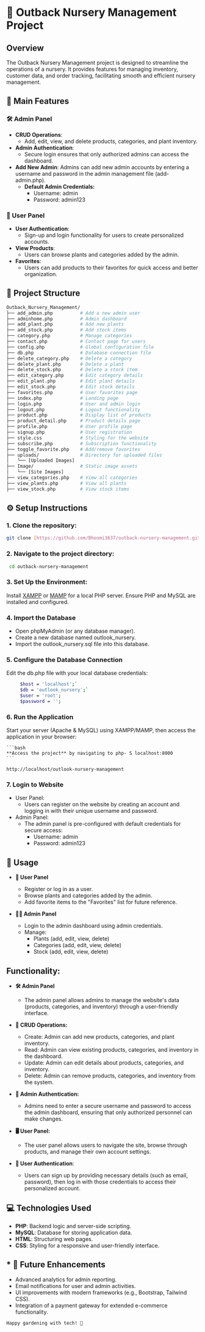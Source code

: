 # 🌱 Outback Nursery Management Project


## Overview
   The Outback Nursery Management project is designed to streamline the operations of a nursery. It provides features for managing inventory, customer 
   data, and order tracking, facilitating smooth and efficient nursery management.

## 🚀 Main Features
### 🛠️ Admin Panel
- **CRUD Operations**: 
  - Add, edit, view, and delete products, categories, and plant inventory.
- **Admin Authentication**: 
  - Secure login ensures that only authorized admins can access the dashboard.
- **Add New Admin**:
    Admins can add new admin accounts by entering a username and password in the admin management file (add-admin.php).
    * **Default Admin Credentials:**
      * Username: admin
      * Password: admin123

### 👥 User Panel
- **User Authentication**: 
  - Sign-up and login functionality for users to create personalized accounts.
- **View Products**: 
  - Users can browse plants and categories added by the admin.
- **Favorites**: 
  - Users can add products to their favorites for quick access and better organization.


 ## 📂 Project Structure
   ```bash
  Outback_Nursery_Management/
  ├── add_admin.php          # Add a new admin user
  ├── adminhome.php          # Admin dashboard
  ├── add_plant.php          # Add new plants
  ├── add_stock.php          # Add stock items
  ├── category.php           # Manage categories
  ├── contact.php            # Contact page for users
  ├── config.php             # Global configuration file
  ├── db.php                 # Database connection file
  ├── delete_category.php    # Delete a category
  ├── delete_plant.php       # Delete a plant
  ├── delete_stock.php       # Delete a stock item
  ├── edit_category.php      # Edit category details
  ├── edit_plant.php         # Edit plant details
  ├── edit_stock.php         # Edit stock details
  ├── favorites.php          # User favorites page
  ├── index.php              # Landing page
  ├── login.php              # User and admin login
  ├── logout.php             # Logout functionality
  ├── product.php            # Display list of products
  ├── product_detail.php     # Product details page
  ├── profile.php            # User profile page
  ├── signup.php             # User registration
  ├── style.css              # Styling for the website
  ├── subscribe.php          # Subscription functionality
  ├── toggle_favorite.php    # Add/remove favorites
  ├── uploads/               # Directory for uploaded files
  │   └── [Uploaded Images]
  ├── Image/                 # Static image assets
  │   └── [Site Images]
  ├── view_categories.php    # View all categories
  ├── view_plants.php        # View all plants
  ├── view_stock.php         # View stock items

   ```

## ⚙️ Setup Instructions
   ### 1. **Clone the repository**:
   ```bash
   git clone [https://github.com/Bhoomi3637/outback-nursery-management.git](https://github.com/Bhoomi3637/outback-nursery-management.git)
   ```
### 2. **Navigate to the project directory**:
  ```bash
   cd outback-nursery-management
```

### 3. **Set Up the Environment**:
   Install [XAMPP](https://www.apachefriends.org/) or [MAMP](https://www.mamp.info/) for a local PHP server.
   Ensure PHP and MySQL are installed and configured.

### 4. **Import the Database**
   * Open phpMyAdmin (or any database manager).
   * Create a new database named outlook_nursery.
   * Import the outlook_nursery.sql file into this database.

### 5. **Configure the Database Connection**
   Edit the db.php file with your local database credentials:
```bash
     $host = 'localhost';`
     $db = 'outlook_nursery';`
     $user = 'root';
     $password = '';
```

### 6. **Run the Application**
   Start your server (Apache & MySQL) using XAMPP/MAMP, then access the application in your browser:

    ```bash
    **Access the project** by navigating to php- S localhost:8000
    ```

   `http://localhost/outlook-nursery-management`

### 7. **Login to Website**   
  * User Panel:
     * Users can register on the website by creating an account and logging in with their unique username and password.
  * Admin Panel:
    * The admin panel is pre-configured with default credentials for secure access:
        * Username: admin
        * Password: admin123
           
  
## 🌟 Usage
     
 * **🛒 User Panel**
      * Register or log in as a user.
      * Browse plants and categories added by the admin.
      * Add favorite items to the "Favorites" list for future reference.

* **👩‍💻 Admin Panel**
     *  Login to the admin dashboard using admin credentials.
     *  Manage:
          * Plants (add, edit, view, delete)
          * Categories (add, edit, view, delete)
          * Stock (add, edit, view, delete)
 ## Functionality:
   * **🛠️ Admin Panel**
        * The admin panel allows admins to manage the website's data (products, categories, and inventory) through a user-friendly interface.
   * **🔄 CRUD Operations:**
          
           
     * Create: Admin can add new products, categories, and plant inventory.
     * Read: Admin can view existing products, categories, and inventory in the dashboard.
     * Update: Admin can edit details about products, categories, and inventory.
     * Delete: Admin can remove products, categories, and inventory from the system.
         
   * **🔐 Admin Authentication:**
      *  Admins need to enter a secure username and password to access the admin dashboard, ensuring that only authorized personnel can make changes.
   * **🖥️ User Panel:**
     * The user panel allows users to navigate the site, browse through products, and manage their own account settings.
          
   * **🔑 User Authentication**:
      *  Users can sign up by providing necessary details (such as email, password), then log in with those credentials to access their personalized account.
 

 ## 💻 Technologies Used
  * **PHP**: Backend logic and server-side scripting.
  * **MySQL**: Database for storing application data.
  * **HTML**: Structuring web pages.
  * **CSS**: Styling for a responsive and user-friendly interface.

## * 🚧 Future Enhancements
   - Advanced analytics for admin reporting.
   - Email notifications for user and admin activities.
   - UI improvements with modern frameworks (e.g., Bootstrap, Tailwind CSS).
   - Integration of a payment gateway for extended e-commerce functionality.

    Happy gardening with tech! 🌻

